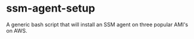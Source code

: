 # ssm-agent-setup
A generic bash script that will install an SSM agent on three popular AMI's on AWS.
